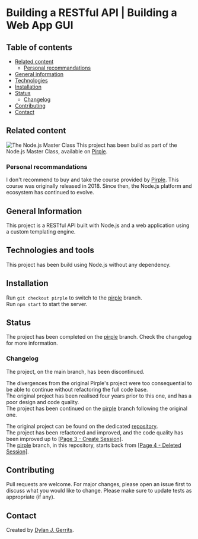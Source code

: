 # Building a RESTful API | Building a Web App GUI

## Table of contents
- [Related content](#related-content)
  - [Personal recommandations](#personal-recommandations)
- [General information](#general-information)
- [Technologies](#technologies-and-tools)
- [Installation](#installation)
- [Status](#status)
    - [Changelog](#changelog)
- [Contributing](#contributing)
- [Contact](#contact)

## Related content
![The Node.js Master Class](https://pirple.s3.amazonaws.com/tiles/node.png)
This project has been build as part of the Node.js Master Class, available on [Pirple](https://www.pirple.com/).

### Personal recommandations
I don't recommend to buy and take the course provided by [Pirple](https://www.pirple.com/).
This course was originally released in 2018. Since then, the Node.js platform and ecosystem has continued to evolve.

## General Information
This project is a RESTful API built with Node.js and a web application using a custom templating engine.


## Technologies and tools
This project has been build using Node.js without any dependency.

## Installation
Run `git checkout pirple` to switch to the [pirple](https://github.com/Dyrits/WEB-APP-WITH-RESTFUL-API/tree/pirple) branch.  
Run `npm start` to start the server.

## Status
The project has been completed on the [pirple](https://github.com/Dyrits/WEB-APP-WITH-RESTFUL-API/tree/pirple) branch. Check the changelog for more information.

### Changelog

The project, on the main branch, has been discontinued.

The divergences from the original Pirple's project were too consequential to be able to continue without refactoring the full code base.  
The original project has been realised four years prior to this one, and has a poor design and code quality.  
The project has been continued on the [pirple](https://github.com/Dyrits/WEB-APP-WITH-RESTFUL-API/tree/pirple) branch following the original one.

The original project can be found on the dedicated [repository](https://github.com/pirple/The-NodeJS-Master-Class/tree/master/Section%204).  
The project has been refactored and improved, and the code quality has been improved up to [[Page 3 - Create Session]](https://github.com/pirple/The-NodeJS-Master-Class/tree/master/Section%204/Page%203%20-%20Create%20Session).  
The [pirple](https://github.com/Dyrits/WEB-APP-WITH-RESTFUL-API/tree/pirple) branch, in this repository, starts back from [[Page 4 - Deleted Session]](https://github.com/pirple/The-NodeJS-Master-Class/tree/master/Section%204/Page%204%20-%20Deleted%20Session).

## Contributing
Pull requests are welcome. For major changes, please open an issue first to discuss what you would like to change.
Please make sure to update tests as appropriate (if any).

## Contact
Created by [Dylan J. Gerrits](https://github.com/Dyrits).

